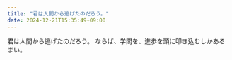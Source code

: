 ```yaml
---
title: "君は人間から逃げたのだろう。"
date: 2024-12-21T15:35:49+09:00
---
```

君は人間から逃げたのだろう。
ならば、学問を、進歩を頭に叩き込むしかあるまい。
